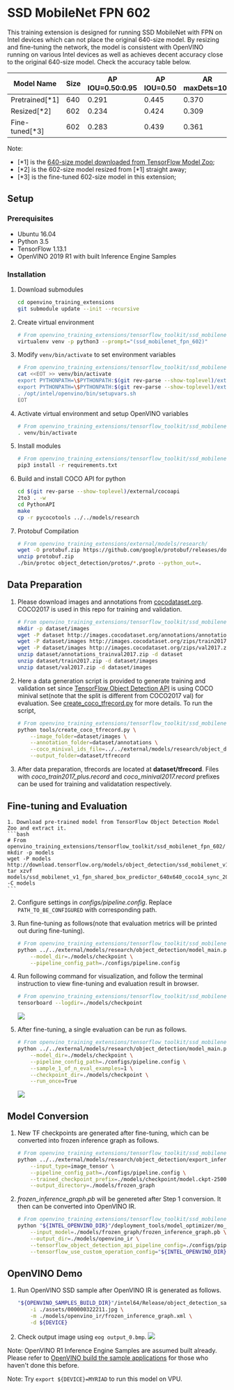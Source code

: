 # SSD MobileNet FPN 602

This training extension is designed for running SSD MobileNet with FPN on Intel devices which can not place the original 640-size model. By resizing and fine-tuning the network, the model is consistent with OpenVINO running on various Intel devices as well as achieves decent accuracy close to the original 640-size model. Check the accuracy table below.

|Model Name    |Size|AP IOU=0.50:0.95|AP IOU=0.50|AR maxDets=100|
|--------------|----|----------------|-----------|--------------|
|Pretrained[*1]|640 |0.291           |0.445      |0.370         |
|Resized[*2]   |602 |0.234           |0.424      |0.309         |
|Fine-tuned[*3]|602 |0.283           |0.439      |0.361         |

Note:
- [*1] is the [640-size model downloaded from TensorFlow Model Zoo](http://download.tensorflow.org/models/object_detection/ssd_mobilenet_v1_fpn_shared_box_predictor_640x640_coco14_sync_2018_07_03.tar.gz);
- [*2] is the 602-size model resized from [*1] straight away;
- [*3] is the fine-tuned 602-size model in this extension;

## Setup

### Prerequisites

* Ubuntu 16.04
* Python 3.5
* TensorFlow 1.13.1
* OpenVINO 2019 R1 with built Inference Engine Samples

### Installation

1. Download submodules
    ```bash
    cd openvino_training_extensions
    git submodule update --init --recursive
    ```

2. Create virtual environment
    ```bash
    # From openvino_training_extensions/tensorflow_toolkit/ssd_mobilenet_fpn_602/
    virtualenv venv -p python3 --prompt="(ssd_mobilenet_fpn_602)"
    ```

3. Modify `venv/bin/activate` to set environment variables
    ```bash
    # From openvino_training_extensions/tensorflow_toolkit/ssd_mobilenet_fpn_602/
    cat <<EOT >> venv/bin/activate
    export PYTHONPATH=\$PYTHONPATH:$(git rev-parse --show-toplevel)/external/models/research
    export PYTHONPATH=\$PYTHONPATH:$(git rev-parse --show-toplevel)/external/models/research/slim
    . /opt/intel/openvino/bin/setupvars.sh
    EOT
    ```

4. Activate virtual environment and setup OpenVINO variables
    ```bash
    # From openvino_training_extensions/tensorflow_toolkit/ssd_mobilenet_fpn_602/
    . venv/bin/activate
    ```

5. Install modules
    ```bash
    # From openvino_training_extensions/tensorflow_toolkit/ssd_mobilenet_fpn_602/
    pip3 install -r requirements.txt
    ```

6. Build and install COCO API for python
    ```bash
    cd $(git rev-parse --show-toplevel)/external/cocoapi
    2to3 . -w
    cd PythonAPI
    make
    cp -r pycocotools ../../models/research
    ```

7. Protobuf Compilation
    ```bash
    # From openvino_training_extensions/external/models/research/
    wget -O protobuf.zip https://github.com/google/protobuf/releases/download/v3.0.0/protoc-3.0.0-linux-x86_64.zip
    unzip protobuf.zip
    ./bin/protoc object_detection/protos/*.proto --python_out=.
    ```

## Data Preparation
1. Please download images and annotations from [cocodataset.org](cocodataset.org/#download). COCO2017 is used in this repo for training and validation.
    ```bash
    # From openvino_training_extensions/tensorflow_toolkit/ssd_mobilenet_fpn_602/
    mkdir -p dataset/images
    wget -P dataset http://images.cocodataset.org/annotations/annotations_trainval2017.zip
    wget -P dataset/images http://images.cocodataset.org/zips/train2017.zip
    wget -P dataset/images http://images.cocodataset.org/zips/val2017.zip
    unzip dataset/annotations_trainval2017.zip -d dataset
    unzip dataset/train2017.zip -d dataset/images
    unzip dataset/val2017.zip -d dataset/images
    ```

2. Here a data generation script is provided to generate training and validation set since [TensorFlow Object Detection API](https://github.com/tensorflow/models/tree/master/research/object_detection) is using COCO minival set(note that the split is different from COCO2017 val) for evaluation. See [create_coco_tfrecord.py](tools/create_coco_tfrecord.py) for more details. To run the script,
    ```bash
    # From openvino_training_extensions/tensorflow_toolkit/ssd_mobilenet_fpn_602/
    python tools/create_coco_tfrecord.py \
        --image_folder=dataset/images \
        --annotation_folder=dataset/annotations \
        --coco_minival_ids_file=../../external/models/research/object_detection/data/mscoco_minival_ids.txt \
        --output_folder=dataset/tfrecord
    ```

3. After data preparation, tfrecords are located at **dataset/tfrecord**. Files with *coco_train2017_plus.record* and *coco_minival2017.record* prefixes can be used for training and validatation respectively.


## Fine-tuning and Evaluation

    1. Download pre-trained model from TensorFlow Object Detection Model Zoo and extract it.
    ```bash
    # From openvino_training_extensions/tensorflow_toolkit/ssd_mobilenet_fpn_602/
    mkdir -p models
    wget -P models http://download.tensorflow.org/models/object_detection/ssd_mobilenet_v1_fpn_shared_box_predictor_640x640_coco14_sync_2018_07_03.tar.gz
    tar xzvf models/ssd_mobilenet_v1_fpn_shared_box_predictor_640x640_coco14_sync_2018_07_03.tar.gz -C models
    ```

2. Configure settings in *configs/pipeline.config*. Replace `PATH_TO_BE_CONFIGURED` with corresponding path.

3. Run fine-tuning as follows(note that evaluation metrics will be printed out during fine-tuning).
    ```bash
    # From openvino_training_extensions/tensorflow_toolkit/ssd_mobilenet_fpn_602/
    python ../../external/models/research/object_detection/model_main.py \
        --model_dir=./models/checkpoint \
        --pipeline_config_path=./configs/pipeline.config
    ```

4. Run following command for visualization, and follow the terminal instruction to view fine-tuning and evaluation result in browser.
    ```bash
    # From openvino_training_extensions/tensorflow_toolkit/ssd_mobilenet_fpn_602/
    tensorboard --logdir=./models/checkpoint
    ```
    ![](assets/tensorboard_loss.png)

5. After fine-tuning, a single evaluation can be run as follows.
    ```bash
    # From openvino_training_extensions/tensorflow_toolkit/ssd_mobilenet_fpn_602/
    python ../../external/models/research/object_detection/model_main.py \
        --model_dir=./models/checkpoint \
        --pipeline_config_path=./configs/pipeline.config \
        --sample_1_of_n_eval_examples=1 \
        --checkpoint_dir=./models/checkpoint \
        --run_once=True
    ```
    ![](assets/tensorboard_evaluation.png)

## Model Conversion

1. New TF checkpoints are generated after fine-tuning, which can be converted into frozen inference graph as follows.
    ```bash
    # From openvino_training_extensions/tensorflow_toolkit/ssd_mobilenet_fpn_602/
    python ../../external/models/research/object_detection/export_inference_graph.py \
        --input_type=image_tensor \
        --pipeline_config_path=./configs/pipeline.config \
        --trained_checkpoint_prefix=./models/checkpoint/model.ckpt-2500 \
        --output_directory=./models/frozen_graph
    ```

2. *frozen_inference_graph.pb* will be genereted after Step 1 conversion. It then can be converted into OpenVINO IR.
    ```bash
    # From openvino_training_extensions/tensorflow_toolkit/ssd_mobilenet_fpn_602/
    python "${INTEL_OPENVINO_DIR}"/deployment_tools/model_optimizer/mo_tf.py \
        --input_model=./models/frozen_graph/frozen_inference_graph.pb \
        --output_dir=./models/openvino_ir \
        --tensorflow_object_detection_api_pipeline_config=./configs/pipeline.config \
        --tensorflow_use_custom_operation_config="${INTEL_OPENVINO_DIR}"/deployment_tools/model_optimizer/extensions/front/tf/ssd_v2_support.json
    ```

## OpenVINO Demo

1. Run OpenVINO SSD sample after OpenVINO IR is generated as follows.
    ```bash
    "${OPENVINO_SAMPLES_BUILD_DIR}"/intel64/Release/object_detection_sample_ssd \
        -i ./assets/000000322211.jpg \
        -m ./models/openvino_ir/frozen_inference_graph.xml \
        -d ${DEVICE}
    ```
2. Check output image using `eog output_0.bmp`.
    ![](assets/000000322211_out.bmp)

Note: OpenVINO R1 Inference Engine Samples are assumed built already. Please refer to [OpenVINO build the sample applications](https://docs.openvinotoolkit.org/latest/_docs_IE_DG_Samples_Overview.html#build_the_sample_applications) for those who haven't done this before.

Note: Try `export ${DEVICE}=MYRIAD` to run this model on VPU.
